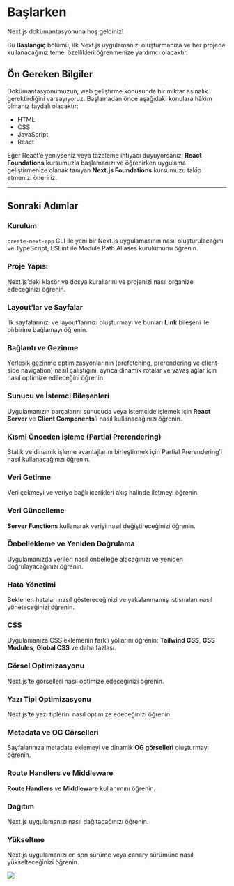 # Başlarken

Next.js dokümantasyonuna hoş geldiniz!

Bu **Başlangıç** bölümü, ilk Next.js uygulamanızı oluşturmanıza ve her projede kullanacağınız temel özellikleri öğrenmenize yardımcı olacaktır.

## Ön Gereken Bilgiler

Dokümantasyonumuzun, web geliştirme konusunda bir miktar aşinalık gerektirdiğini varsayıyoruz. Başlamadan önce aşağıdaki konulara hâkim olmanız faydalı olacaktır:

* HTML
* CSS
* JavaScript
* React

Eğer React’e yeniyseniz veya tazeleme ihtiyacı duyuyorsanız, **React Foundations** kursumuzla başlamanızı ve öğrenirken uygulama geliştirmenize olanak tanıyan **Next.js Foundations** kursumuzu takip etmenizi öneririz.

---

## Sonraki Adımlar

### Kurulum

`create-next-app` CLI ile yeni bir Next.js uygulamasının nasıl oluşturulacağını ve TypeScript, ESLint ile Module Path Aliases kurulumunu öğrenin.

### Proje Yapısı

Next.js’deki klasör ve dosya kurallarını ve projenizi nasıl organize edeceğinizi öğrenin.

### Layout’lar ve Sayfalar

İlk sayfalarınızı ve layout’larınızı oluşturmayı ve bunları **Link** bileşeni ile birbirine bağlamayı öğrenin.

### Bağlantı ve Gezinme

Yerleşik gezinme optimizasyonlarının (prefetching, prerendering ve client-side navigation) nasıl çalıştığını, ayrıca dinamik rotalar ve yavaş ağlar için nasıl optimize edileceğini öğrenin.

### Sunucu ve İstemci Bileşenleri

Uygulamanızın parçalarını sunucuda veya istemcide işlemek için **React Server** ve **Client Components**’i nasıl kullanacağınızı öğrenin.

### Kısmi Önceden İşleme (Partial Prerendering)

Statik ve dinamik işleme avantajlarını birleştirmek için Partial Prerendering’i nasıl kullanacağınızı öğrenin.

### Veri Getirme

Veri çekmeyi ve veriye bağlı içerikleri akış halinde iletmeyi öğrenin.

### Veri Güncelleme

**Server Functions** kullanarak veriyi nasıl değiştireceğinizi öğrenin.

### Önbellekleme ve Yeniden Doğrulama

Uygulamanızda verileri nasıl önbelleğe alacağınızı ve yeniden doğrulayacağınızı öğrenin.

### Hata Yönetimi

Beklenen hataları nasıl göstereceğinizi ve yakalanmamış istisnaları nasıl yöneteceğinizi öğrenin.

### CSS

Uygulamanıza CSS eklemenin farklı yollarını öğrenin: **Tailwind CSS**, **CSS Modules**, **Global CSS** ve daha fazlası.

### Görsel Optimizasyonu

Next.js’te görselleri nasıl optimize edeceğinizi öğrenin.

### Yazı Tipi Optimizasyonu

Next.js’te yazı tiplerini nasıl optimize edeceğinizi öğrenin.

### Metadata ve OG Görselleri

Sayfalarınıza metadata eklemeyi ve dinamik **OG görselleri** oluşturmayı öğrenin.

### Route Handlers ve Middleware

**Route Handlers** ve **Middleware** kullanımını öğrenin.

### Dağıtım

Next.js uygulamanızı nasıl dağıtacağınızı öğrenin.

### Yükseltme

Next.js uygulamanızı en son sürüme veya canary sürümüne nasıl yükselteceğinizi öğrenin.


![](assets/2025-09-28-13-34-04.png)